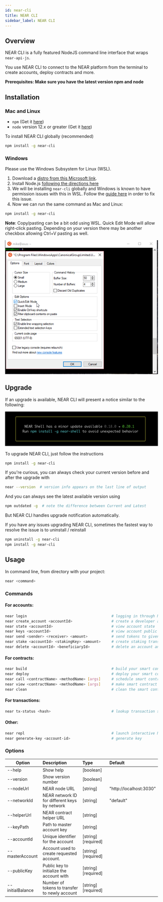 ```yaml
---
id: near-cli
title: NEAR CLI
sidebar_label: NEAR CLI
---
```


## Overview

NEAR CLI is a fully featured NodeJS command line interface that wraps `near-api-js`.

You use NEAR CLI to connect to the NEAR platform from the terminal to create accounts, deploy contracts and more.

**Prerequisites: Make sure you have the latest version npm and node**

## Installation

### Mac and Linux

* `npm` (Get it [here](https://www.npmjs.com/get-npm))
* `node` version 12.x or greater (Get it [here](https://nodejs.org/en/download))

To install NEAR CLI globally (recommended)

```bash
npm install -g near-cli
```

### Windows

Please use the Windows Subsystem for Linux (WSL).

1. Download a [distro from this Microsoft link](https://docs.microsoft.com/en-us/windows/wsl/install-manual#downloading-distros).
2. Install Node.js [following the directions here](https://nodejs.org/en/download/package-manager/)
3. We will be installing `near-cli` globally and Windows is known to have permission issues with this in WSL. Follow the [guide here](https://docs.npmjs.com/resolving-eacces-permissions-errors-when-installing-packages-globally#manually-change-npms-default-directory) in order to fix this issue.
4. Now we can run the same command as Mac and Linux:

```bash
npm install -g near-cli
```

**Note**: Copy/pasting can be a bit odd using WSL. Quick Edit Mode will allow right-click pasting. Depending on your version there may be another checkbox allowing Ctrl+V pasting as well.

![Windows option called Quick Edit allow right-click pasting in WSL](/docs/assets/windows-quickedit-mode.png)


## Upgrade

If an upgrade is available, NEAR CLI will present a notice similar to the following: 

![NEAR CLI detects a new version](/docs/assets/near-cli-upgrade-notice.png)

To upgrade NEAR CLI, just follow the instructions

```bash
npm install -g near-cli
```

If you're curious, you can always check your current version before and after the upgrade with

```bash
near --version  # version info appears on the last line of output
```

And you can always see the latest available version using

```bash
npm outdated -g  # note the difference between Current and Latest
```

But NEAR CLI handles upgrade notification automatically.

If you have any issues upgrading NEAR CLI, sometimes the fastest way to resolve the issue is to uninstall / reinstall

```bash
npm uninstall -g near-cli
npm install -g near-cli
```

## Usage

In command line, from directory with your project:

```bash
near <command>
```

### Commands

#### For accounts:
```bash
near login                                       # logging in through NEAR protocol wallet
near create_account <accountId>                  # create a developer account with --masterAccount(required), publicKey and initialBalance
near state <accountId>                           # view account state
near keys <accountId>                            # view account public keys
near send <sender> <receiver> <amount>           # send tokens to given receiver
near stake <accountId> <stakingKey> <amount>     # create staking transaction (stakingKey is base58 encoded)
near delete <accountId> <beneficiaryId>          # delete an account and transfer funds to beneficiary account
```

#### For contracts:
```bash
near build                                       # build your smart contract
near deploy                                      # deploy your smart contract
near call <contractName> <methodName> [args]     # schedule smart contract call which can modify state
near view <contractName> <methodName> [args]     # make smart contract call which can view state
near clean                                       # clean the smart contract build locally (remove ./out )
```

#### For transactions:
```bash
near tx-status <hash>                            # lookup transaction status by hash
```

#### Other:

```bash
near repl                                        # launch interactive Node.js shell with NEAR connection available to use
near generate-key <account-id>                   # generate key
```

### Options

| Option           | Description                                   | Type                 | Default                 |
| ---------------- | :-------------------------------------------- | :------------------- | :---------------------- |
| --help           | Show help                                     | [boolean]            |                         |
| --version        | Show version number                           | [boolean]            |                         |
| --nodeUrl        | NEAR node URL                                 | [string]             | "http://localhost:3030" |
| --networkId      | NEAR network ID for different keys by network | [string]             | "default"               |
| --helperUrl      | NEAR contract helper URL                      | [string]             |                         |
| --keyPath        | Path to master account key                    | [string]             |                         |
| --accountId      | Unique identifier for the account             | [string]  [required] |                         |
| --masterAccount  | Account used to create requested account.     | [string]  [required] |                         |
| --publicKey      | Public key to initialize the account with     | [string]  [required] |                         |
| --initialBalance | Number of tokens to transfer to newly account | [string]  [required] |                         |
